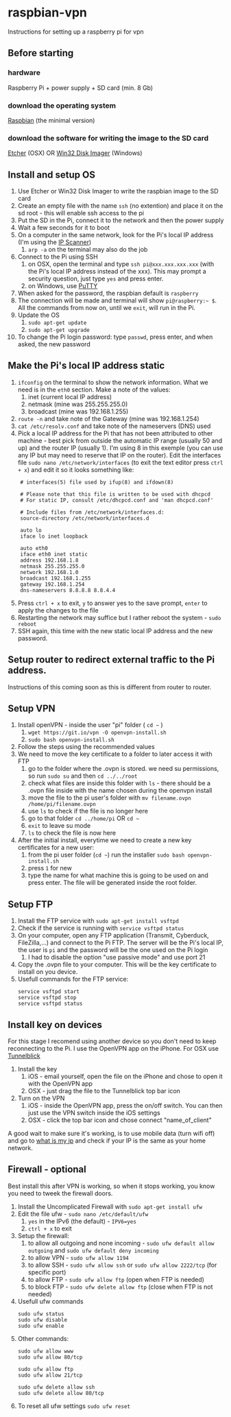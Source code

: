 # raspbian-vpn
Instructions for setting up a raspberry pi for vpn





## Before starting
### hardware
Raspberry Pi + power supply + SD card (min. 8 Gb)

### download the operating system
[Raspbian](https://www.raspberrypi.org/downloads/raspbian/) (the minimal version)

### download the software for writing the image to the SD card
[Etcher](https://etcher.io) (OSX) OR [Win32 Disk Imager](https://sourceforge.net/projects/win32diskimager/) (Windows)





## Install and setup OS
1. Use Etcher or Win32 Disk Imager to write the raspbian image to the SD card
2. Create an empty file with the name ``ssh`` (no extention) and place it on the sd root - this will enable ssh access to the pi
3. Put the SD in the Pi, connect it to the network and then the power supply
4. Wait a few seconds for it to boot
5. On a computer in the same network, look for the Pi's local IP address (I'm using the [IP Scanner](https://itunes.apple.com/pt/app/ip-scanner/id404167149?mt=12))
	1. ``arp -a`` on the terminal may also do the job
6. Connect to the Pi using SSH
	1. on OSX, open the terminal and type ``ssh pi@xxx.xxx.xxx.xxx`` (with the Pi's local IP address instead of the xxx). This may prompt a security question, just type ``yes`` and press enter.
	1. on Windows, use [PuTTY](http://www.putty.org)
7. When asked for the password, the raspbian default is ``raspberry``
8. The connection will be made and terminal will show ``pi@raspberry:~ $``. All the commands from now on, until we ``exit``, will run in the Pi.
9. Update the OS
	1. ``sudo apt-get update``
	2. ``sudo apt-get upgrade``
10. To change the Pi login password: type ``passwd``, press enter, and when asked, the new password





## Make the Pi's local IP address static
1. ``ifconfig`` on the terminal to show the network information. What we need is in the ``eth0`` section. Make a note of the values:
	1. inet (current local IP address)
	2. netmask (mine was 255.255.255.0)
	3. broadcast (mine was 192.168.1.255)
2. ``route -n`` and take note of the Gateway (mine was 192.168.1.254)
3. ``cat /etc/resolv.conf`` and take note of the nameservers (DNS) used
4. Pick a local IP address for the Pi that has not been attributed to other machine - best pick from outside the automatic IP range (usually 50 and up) and the router IP (usually 1).
I'm using 8 in this exemple (you can use any IP but may need to reserve that IP on the router). Edit the interfaces file ``sudo nano /etc/network/interfaces`` (to exit the text editor press ``ctrl + x``) and edit it so it looks something like:
```
	# interfaces(5) file used by ifup(8) and ifdown(8)

	# Please note that this file is written to be used with dhcpcd
	# For static IP, consult /etc/dhcpcd.conf and 'man dhcpcd.conf'

	# Include files from /etc/network/interfaces.d:
	source-directory /etc/network/interfaces.d

	auto lo
	iface lo inet loopback

	auto eth0
	iface eth0 inet static
	address 192.168.1.8
	netmask 255.255.255.0
	network 192.168.1.0
	broadcast 192.168.1.255
	gateway 192.168.1.254
	dns-nameservers 8.8.8.8 8.8.4.4
```

5. Press ``ctrl + x`` to exit, ``y`` to answer yes to the save prompt, ``enter`` to apply the changes to the file
6. Restarting the network may suffice but I rather reboot the system - ``sudo reboot``
7. SSH again, this time with the new static local IP address and the new password.





## Setup router to redirect external traffic to the Pi address.
Instructions of this coming soon as this is different from router to router.





## Setup VPN
1. Install openVPN - inside the user "pi" folder ( ``cd ~`` )
	1. ``wget https://git.io/vpn -O openvpn-install.sh``
	2. ``sudo bash openvpn-install.sh``
2. Follow the steps using the recommended values
3. We need to move the key certificate to a folder to later access it with FTP
	1. go to the folder where the .ovpn is stored. we need su permissions, so run ``sudo su`` and then ``cd ../../root``
	2. check what files are inside this folder with ``ls`` - there should be a .ovpn file inside with the name chosen during the openvpn install
	3. move the file to the pi user's folder with ``mv filename.ovpn /home/pi/filename.ovpn``
	4. use ``ls`` to check if the file is no longer here
	5. go to that folder ``cd ../home/pi`` OR ``cd ~``
	6. ``exit`` to leave su mode
	7. ``ls`` to check the file is now here
4. After the initial install, everytime we need to create a new key certificates for a new user:
	1. from the pi user folder (``cd ~``) run the installer ``sudo bash openvpn-install.sh``
	2. press ``1`` for new
	3. type the name for what machine this is going to be used on and press enter. The file will be generated inside the root folder.





## Setup FTP
1. Install the FTP service with ``sudo apt-get install vsftpd``
2. Check if the service is running with ``service vsftpd status``
3. On your computer, open any FTP application (Transmit, Cyberduck, FileZilla,...) and connect to the Pi FTP. The server will be the Pi's local IP, the user is ``pi`` and the password will be the one used on the Pi login
	1. I had to disable the option "use passive mode" and use port 21
4. Copy the .ovpn file to your computer. This will be the key certificate to install on you device.
5. Usefull commands for the FTP service:
	```
	service vsftpd start
	service vsftpd stop
	service vsftpd status
	```





## Install key on devices
For this stage I recomend using another device so you don't need to keep reconnecting to the Pi. I use the OpenVPN app on the iPhone. For OSX use [Tunnelblick](https://tunnelblick.net)

1. Install the key
	1. iOS - email yourself, open the file on the iPhone and chose to open it with the OpenVPN app
	2. OSX - just drag the file to the Tunnelblick top bar icon
2. Turn on the VPN
	1. iOS - inside the OpenVPN app, press the on/off switch. You can then just use the VPN switch inside the iOS settings
	2. OSX - click the top bar icon and chose connect "name_of_client"

A good wait to make sure it's working, is to use mobile data (turn wifi off) and go to [what is my ip](https://www.whatismyip.com) and check if your IP is the same as your home network.







## Firewall - optional
Best install this after VPN is working, so when it stops working, you know you need to tweek the firewall doors.

1. Install the Uncomplicated Firewall with ``sudo apt-get install ufw``
2. Edit the file ufw - ``sudo nano /etc/default/ufw``
	1. ``yes`` in the IPv6 (the default) - ``IPV6=yes``
	2. ``ctrl + x`` to exit
3. Setup the firewall:
	1. to allow all outgoing and none incoming - ``sudo ufw default allow outgoing`` and ``sudo ufw default deny incoming``
	2. to allow VPN - ``sudo ufw allow 1194``
	3. to allow SSH - ``sudo ufw allow ssh`` or ``sudo ufw allow 2222/tcp`` (for specific port)
	4. to allow FTP - ``sudo ufw allow ftp`` (open when FTP is needed)
	5. to block FTP - ``sudo ufw delete allow ftp`` (close when FTP is not needed)
4. Usefull ufw commands
	```
	sudo ufw status
	sudo ufw disable
	sudo ufw enable
	```
5. Other commands:
	```
	sudo ufw allow www
	sudo ufw allow 80/tcp

	sudo ufw allow ftp
	sudo ufw allow 21/tcp

	sudo ufw delete allow ssh
	sudo ufw delete allow 80/tcp
	```
6. To reset all ufw settings ``sudo ufw reset``
